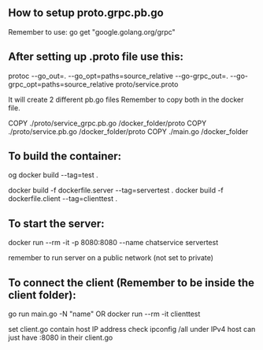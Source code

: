 ## How to setup proto.grpc.pb.go

	
Remember to use: go get "google.golang.org/grpc"

## After setting up .proto file use this:

protoc --go_out=. --go_opt=paths=source_relative --go-grpc_out=. --go-grpc_opt=paths=source_relative proto/service.proto

It will create 2 different pb.go files
Remember to copy both in the docker file. 

COPY ./proto/service_grpc.pb.go /docker_folder/proto
COPY ./proto/service.pb.go /docker_folder/proto
COPY ./main.go /docker_folder

## To build the container:

og
docker build --tag=test .


docker build -f dockerfile.server --tag=servertest .
docker build -f dockerfile.client --tag=clienttest .


## To start the server:

docker run --rm -it  -p 8080:8080 --name chatservice servertest

remember to run server on a public network (not set to private)

## To connect the client (Remember to be inside the client folder):

go run main.go -N "name"
OR
docker run --rm -it clienttest

set client.go contain host IP address 
check ipconfig /all under IPv4 
host can just have :8080 in their client.go



